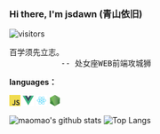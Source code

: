 ### Hi there, I'm jsdawn (青山依旧)

![visitors](https://visitor-badge.laobi.icu/badge?page_id=jsdawn.qingshan)

<pre>
百学须先立志。
           -- 处女座WEB前端攻城狮
</pre>

**languages：**

<em><img width=20 height=20 src="https://raw.githubusercontent.com/github/explore/80688e429a7d4ef2fca1e82350fe8e3517d3494d/topics/javascript/javascript.png" /></em>
<em><img width=20 height=20 src="https://raw.githubusercontent.com/github/explore/80688e429a7d4ef2fca1e82350fe8e3517d3494d/topics/vue/vue.png" /></em>
<img width=20 height=20 src="https://raw.githubusercontent.com/github/explore/80688e429a7d4ef2fca1e82350fe8e3517d3494d/topics/react/react.png" />
<img width=20 height=20 src="https://raw.githubusercontent.com/github/explore/80688e429a7d4ef2fca1e82350fe8e3517d3494d/topics/nodejs/nodejs.png" />

![maomao's github stats](https://github-readme-stats.vercel.app/api?username=jsdawn&show_icons=true&hide_title=true)
![Top Langs](https://github-readme-stats.vercel.app/api/top-langs/?username=jsdawn&layout=compact)
